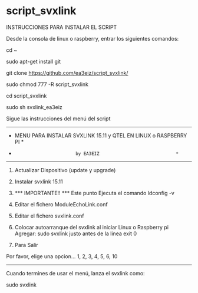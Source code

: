 # script_svxlink
INSTRUCCIONES PARA INSTALAR EL SCRIPT

Desde la consola de linux o raspberry, entrar los siguientes comandos:

cd ~

sudo apt-get install git

git clone https://github.com/ea3eiz/script_svxlink/

sudo chmod 777 -R script_svxlink

cd script_svxlink

sudo sh svxlink_ea3eiz

Sigue las instrucciones del menú del script




   ********************************************************************
   *  MENU PARA INSTALAR SVXLINK 15.11 y QTEL EN LINUX o RASPBERRY PI *
   *                            by EA3EIZ                             *
   ********************************************************************

   1) Actualizar Dispositivo (update y upgrade)
   
   2) Instalar svxlink 15.11
   
   3) *** IMPORTANTE!! *** Este punto Ejecuta el comando ldconfig -v
   
   4) Editar el fichero ModuleEchoLink.conf
   
   5) Editar el fichero svxlink.conf
   
   6) Colocar autoarranque del svxlink al iniciar Linux o Raspberry pi  
     Agregar: sudo svxlink justo antes de la linea exit 0

  10)  Para Salir

   Por favor, elige una opcion... 1, 2, 3, 4, 5, 6, 10
   
----------------------------------------------------------------------




Cuando termines de usar el menú, lanza el svxlink como:

sudo svxlink



